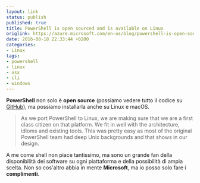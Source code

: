```yaml
---
layout: link
status: publish
published: true
title: PowerShell is open sourced and is available on Linux
origlink: https://azure.microsoft.com/en-us/blog/powershell-is-open-sourced-and-is-available-on-linux/
date: 2016-08-18 22:33:44 +0200
categories:
- Linux
tags:
- powershell
- linux
- osx
- cli
- windows
---
```


**PowerShell** non solo è **open source** (possiamo vedere tutto il codice su [GitHub](https://github.com/PowerShell/PowerShell)), ma possiamo installarla anche su Linux e macOS.

> As we port PowerShell to Linux, we are making sure that we are a first class citizen on that platform. We fit in well with the architecture, idioms and existing tools. This was pretty easy as most of the original PowerShell team had deep Unix backgrounds and that shows in our design.

A me come shell non piace tantissimo, ma sono un grande fan della disponibilità dei software su ogni piattaforma e della possibilità di ampia scelta. Non so cos'altro abbia in mente **Microsoft**, ma io posso solo fare i **complimenti**.
